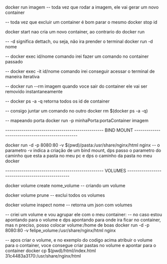 docker run imagem 
-- toda vez que rodar a imagem, ele vai gerar um novo container

-- toda vez que excluir um container é bom parar o mesmo
docker stop id 


docker start nao cria um novo container, ao contrario do docker run


-- -d significa dettach, ou seja, não ira prender o terminal 
docker run -d nome


-- docker exec id/nome comando
irei fazer um comando no container passado 


-- docker exec -it id/nome comando
irei conseguir acessar o terminal de maneira iterativa  


-- docker run --rm imagem
quando voce sair do container ele vai ser removido instantaneamente 



-- docker ps -a -q 
retorna todos os id de container


-- consigo juntar um comando no outro
docker rm $(docker ps -a -q)



-- mapeando porta
docker run -p minhaPorta:portaContainer imagem



------------------------------------------------- BIND MOUNT -------------------------------------------------

docker run -d -p 8080:80 -v $(pwd)/pasta:/usr/share/nginx/html nginx
-- o parametro -v indica a criação de um bind mount, dps passo o parametro do caminho que esta a pasta no meu pc e dps o caminho da pasta no meu docker


------------------------------------------------- VOLUMES -------------------------------------------------

docker volume create nome_volume
-- criando um volume


docker volume prune
-- exclui todos os volumes


docker volume inspect nome
-- retorna um json com volumes


-- criei um volume e vou agrupar ele com o meu container:
-- no caso estou apontando para o volume e dps apontando para onde ira ficar no container, mas n preciso, posso colocar volume:/home de boas
docker run -d -p 8080:80 -v felipe_volume:/usr/share/nginx/html nginx


-- apos criar o volume, e no exemplo do codigo acima atribuir o volume para o container, voce consegue criar pastas no volume e apontar para o container
docker cp $(pwd)/html/index.html 31c4483a3170:/usr/share/nginx/html   